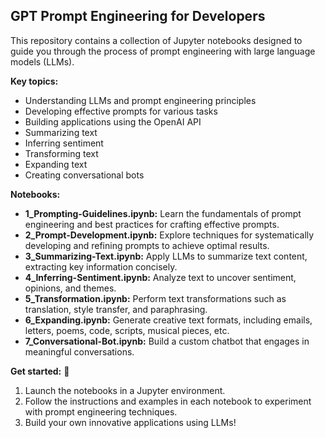 ## GPT Prompt Engineering for Developers

This repository contains a collection of Jupyter notebooks designed to guide you through the process of prompt engineering with large language models (LLMs). 

**Key topics:**

- Understanding LLMs and prompt engineering principles
- Developing effective prompts for various tasks
- Building applications using the OpenAI API
- Summarizing text
- Inferring sentiment
- Transforming text
- Expanding text
- Creating conversational bots

**Notebooks:**

- **1_Prompting-Guidelines.ipynb:** Learn the fundamentals of prompt engineering and best practices for crafting effective prompts.
- **2_Prompt-Development.ipynb:** Explore techniques for systematically developing and refining prompts to achieve optimal results.
- **3_Summarizing-Text.ipynb:** Apply LLMs to summarize text content, extracting key information concisely.
- **4_Inferring-Sentiment.ipynb:** Analyze text to uncover sentiment, opinions, and themes.
- **5_Transformation.ipynb:** Perform text transformations such as translation, style transfer, and paraphrasing.
- **6_Expanding.ipynb:** Generate creative text formats, including emails, letters, poems, code, scripts, musical pieces, etc.
- **7_Conversational-Bot.ipynb:** Build a custom chatbot that engages in meaningful conversations.

**Get started:** 🚀

1. Launch the notebooks in a Jupyter environment.
2. Follow the instructions and examples in each notebook to experiment with prompt engineering techniques.
3. Build your own innovative applications using LLMs!

